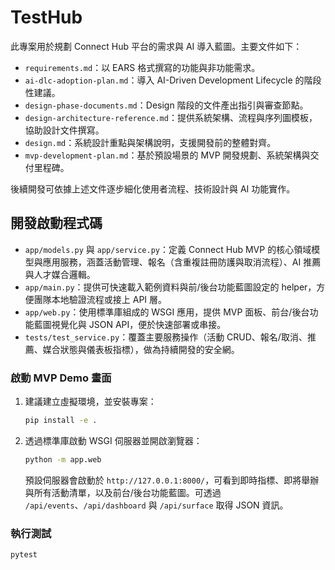 # TestHub

此專案用於規劃 Connect Hub 平台的需求與 AI 導入藍圖。主要文件如下：

- `requirements.md`：以 EARS 格式撰寫的功能與非功能需求。
- `ai-dlc-adoption-plan.md`：導入 AI-Driven Development Lifecycle 的階段性建議。
- `design-phase-documents.md`：Design 階段的文件產出指引與審查節點。
- `design-architecture-reference.md`：提供系統架構、流程與序列圖模板，協助設計文件撰寫。
- `design.md`：系統設計重點與架構說明，支援開發前的整體對齊。
- `mvp-development-plan.md`：基於預設場景的 MVP 開發規劃、系統架構與交付里程碑。

後續開發可依據上述文件逐步細化使用者流程、技術設計與 AI 功能實作。

## 開發啟動程式碼

- `app/models.py` 與 `app/service.py`：定義 Connect Hub MVP 的核心領域模型與應用服務，涵蓋活動管理、報名（含重複註冊防護與取消流程）、AI 推薦與人才媒合邏輯。
- `app/main.py`：提供可快速載入範例資料與前/後台功能藍圖設定的 helper，方便團隊本地驗證流程或接上 API 層。
- `app/web.py`：使用標準庫組成的 WSGI 應用，提供 MVP 面板、前台/後台功能藍圖視覺化與 JSON API，便於快速部署或串接。
- `tests/test_service.py`：覆蓋主要服務操作（活動 CRUD、報名/取消、推薦、媒合狀態與儀表板指標），做為持續開發的安全網。

### 啟動 MVP Demo 畫面

1. 建議建立虛擬環境，並安裝專案：

   ```bash
   pip install -e .
   ```

2. 透過標準庫啟動 WSGI 伺服器並開啟瀏覽器：

   ```bash
   python -m app.web
   ```

   預設伺服器會啟動於 `http://127.0.0.1:8000/`，可看到即時指標、即將舉辦與所有活動清單，以及前台/後台功能藍圖。可透過 `/api/events`、`/api/dashboard` 與 `/api/surface` 取得 JSON 資訊。

### 執行測試

```bash
pytest
```
